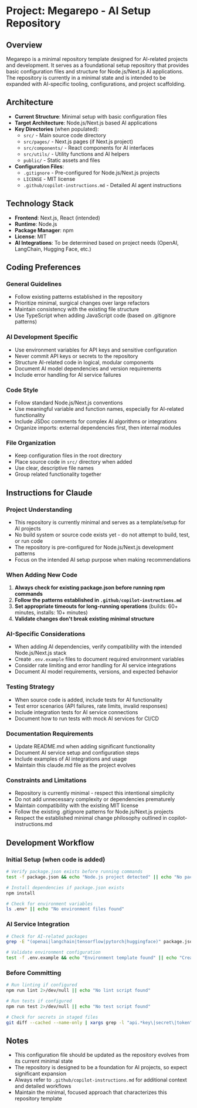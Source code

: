 # Project: Megarepo - AI Setup Repository

## Overview
Megarepo is a minimal repository template designed for AI-related projects and development. It serves as a foundational setup repository that provides basic configuration files and structure for Node.js/Next.js AI applications. The repository is currently in a minimal state and is intended to be expanded with AI-specific tooling, configurations, and project scaffolding.

## Architecture
- **Current Structure**: Minimal setup with basic configuration files
- **Target Architecture**: Node.js/Next.js based AI applications
- **Key Directories** (when populated):
  - `src/` - Main source code directory
  - `src/pages/` - Next.js pages (if Next.js project)
  - `src/components/` - React components for AI interfaces
  - `src/utils/` - Utility functions and AI helpers
  - `public/` - Static assets and files
- **Configuration Files**:
  - `.gitignore` - Pre-configured for Node.js/Next.js projects
  - `LICENSE` - MIT license
  - `.github/copilot-instructions.md` - Detailed AI agent instructions

## Technology Stack
- **Frontend**: Next.js, React (intended)
- **Runtime**: Node.js
- **Package Manager**: npm
- **License**: MIT
- **AI Integrations**: To be determined based on project needs (OpenAI, LangChain, Hugging Face, etc.)

## Coding Preferences

### General Guidelines
- Follow existing patterns established in the repository
- Prioritize minimal, surgical changes over large refactors
- Maintain consistency with the existing file structure
- Use TypeScript when adding JavaScript code (based on .gitignore patterns)

### AI Development Specific
- Use environment variables for API keys and sensitive configuration
- Never commit API keys or secrets to the repository
- Structure AI-related code in logical, modular components
- Document AI model dependencies and version requirements
- Include error handling for AI service failures

### Code Style
- Follow standard Node.js/Next.js conventions
- Use meaningful variable and function names, especially for AI-related functionality
- Include JSDoc comments for complex AI algorithms or integrations
- Organize imports: external dependencies first, then internal modules

### File Organization
- Keep configuration files in the root directory
- Place source code in `src/` directory when added
- Use clear, descriptive file names
- Group related functionality together

## Instructions for Claude

### Project Understanding
- This repository is currently minimal and serves as a template/setup for AI projects
- No build system or source code exists yet - do not attempt to build, test, or run code
- The repository is pre-configured for Node.js/Next.js development patterns
- Focus on the intended AI setup purpose when making recommendations

### When Adding New Code
1. **Always check for existing package.json before running npm commands**
2. **Follow the patterns established in `.github/copilot-instructions.md`**
3. **Set appropriate timeouts for long-running operations** (builds: 60+ minutes, installs: 10+ minutes)
4. **Validate changes don't break existing minimal structure**

### AI-Specific Considerations
- When adding AI dependencies, verify compatibility with the intended Node.js/Next.js stack
- Create `.env.example` files to document required environment variables
- Consider rate limiting and error handling for AI service integrations
- Document AI model requirements, versions, and expected behavior

### Testing Strategy
- When source code is added, include tests for AI functionality
- Test error scenarios (API failures, rate limits, invalid responses)
- Include integration tests for AI service connections
- Document how to run tests with mock AI services for CI/CD

### Documentation Requirements
- Update README.md when adding significant functionality
- Document AI service setup and configuration steps
- Include examples of AI integrations and usage
- Maintain this claude.md file as the project evolves

### Constraints and Limitations
- Repository is currently minimal - respect this intentional simplicity
- Do not add unnecessary complexity or dependencies prematurely
- Maintain compatibility with the existing MIT license
- Follow the existing .gitignore patterns for Node.js/Next.js projects
- Respect the established minimal change philosophy outlined in copilot-instructions.md

## Development Workflow

### Initial Setup (when code is added)
```bash
# Verify package.json exists before running commands
test -f package.json && echo "Node.js project detected" || echo "No package.json found"

# Install dependencies if package.json exists
npm install

# Check for environment variables
ls .env* || echo "No environment files found"
```

### AI Service Integration
```bash
# Check for AI-related packages
grep -E "(openai|langchain|tensorflow|pytorch|huggingface)" package.json

# Validate environment configuration
test -f .env.example && echo "Environment template found" || echo "Create .env.example for required variables"
```

### Before Committing
```bash
# Run linting if configured
npm run lint 2>/dev/null || echo "No lint script found"

# Run tests if configured  
npm run test 2>/dev/null || echo "No test script found"

# Check for secrets in staged files
git diff --cached --name-only | xargs grep -l "api.*key\|secret\|token" || echo "No potential secrets found"
```

## Notes
- This configuration file should be updated as the repository evolves from its current minimal state
- The repository is designed to be a foundation for AI projects, so expect significant expansion
- Always refer to `.github/copilot-instructions.md` for additional context and detailed workflows
- Maintain the minimal, focused approach that characterizes this repository template